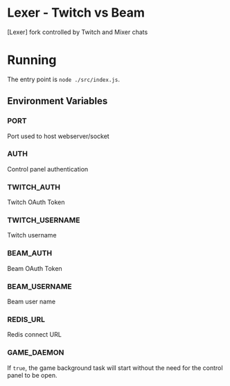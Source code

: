 # Lexer - Twitch vs Beam

[Lexer] fork controlled by Twitch and Mixer chats

# Running

The entry point is `node ./src/index.js`.

## Environment Variables

### PORT

Port used to host webserver/socket

### AUTH

Control panel authentication

### TWITCH_AUTH

Twitch OAuth Token

### TWITCH_USERNAME

Twitch username

### BEAM_AUTH

Beam OAuth Token

### BEAM_USERNAME

Beam user name

### REDIS_URL

Redis connect URL

### GAME_DAEMON

If `true`, the game background task will start without the need for the
 control panel to be open.